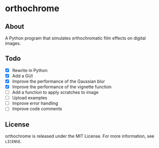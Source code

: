 # orthochrome

## About
A Python program that simulates orthochromatic film effects on digital images.

## Todo
- [x] Rewrite in Python
- [x] Add a GUI
- [x] Improve the performance of the Gaussian blur
- [x] Improve the performance of the vignette function
- [ ] Add a function to apply scratches to image
- [ ] Upload examples
- [ ] Improve error handling
- [ ] Improve code comments

## License
orthochrome is released under the MIT License. For more information, see `LICENSE`.
